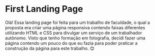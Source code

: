 # First Landing Page

Olá! Essa landing page foi feita para um trabalho de faculdade, o qual a proposta era criar uma página responsiva contendo faixas diferentes utilizando HTML e CSS para divulgar um serviço de um trabalhador autônomo. 
Visto que tenho formação em fotografia, decidi fazer uma página contendo um pouco do que eu fazia para poder praticar a construção da página para este trabalho. :blush: